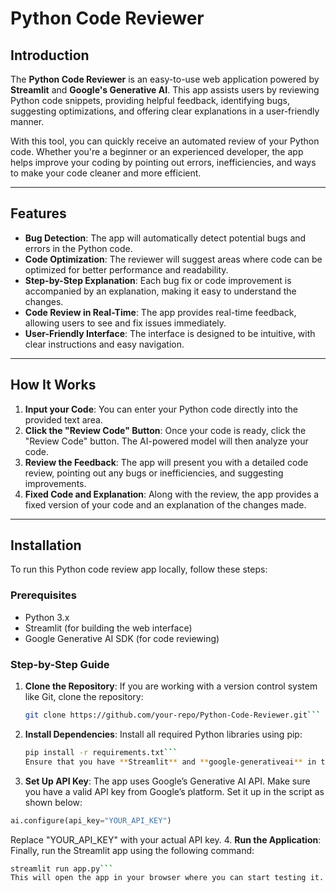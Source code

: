 # Python Code Reviewer

## Introduction

The **Python Code Reviewer** is an easy-to-use web application powered by **Streamlit** and **Google's Generative AI**. This app assists users by reviewing Python code snippets, providing helpful feedback, identifying bugs, suggesting optimizations, and offering clear explanations in a user-friendly manner.

With this tool, you can quickly receive an automated review of your Python code. Whether you're a beginner or an experienced developer, the app helps improve your coding by pointing out errors, inefficiencies, and ways to make your code cleaner and more efficient.

---

## Features

- **Bug Detection**: The app will automatically detect potential bugs and errors in the Python code.
- **Code Optimization**: The reviewer will suggest areas where code can be optimized for better performance and readability.
- **Step-by-Step Explanation**: Each bug fix or code improvement is accompanied by an explanation, making it easy to understand the changes.
- **Code Review in Real-Time**: The app provides real-time feedback, allowing users to see and fix issues immediately.
- **User-Friendly Interface**: The interface is designed to be intuitive, with clear instructions and easy navigation.

---

## How It Works

1. **Input your Code**: You can enter your Python code directly into the provided text area.
2. **Click the "Review Code" Button**: Once your code is ready, click the "Review Code" button. The AI-powered model will then analyze your code.
3. **Review the Feedback**: The app will present you with a detailed code review, pointing out any bugs or inefficiencies, and suggesting improvements.
4. **Fixed Code and Explanation**: Along with the review, the app provides a fixed version of your code and an explanation of the changes made.

---

## Installation

To run this Python code review app locally, follow these steps:

### Prerequisites

- Python 3.x
- Streamlit (for building the web interface)
- Google Generative AI SDK (for code reviewing)

### Step-by-Step Guide

1. **Clone the Repository**: If you are working with a version control system like Git, clone the repository:

   ```bash
   git clone https://github.com/your-repo/Python-Code-Reviewer.git```
2. **Install Dependencies**: Install all required Python libraries using pip:

   ```bash
   pip install -r requirements.txt```
   Ensure that you have **Streamlit** and **google-generativeai** in the requirements.txt file.
3. **Set Up API Key**:
   The app uses Google’s Generative AI API. Make sure you have a valid API key from Google’s platform. Set it up in the script as shown below:
   
  ```python
  ai.configure(api_key="YOUR_API_KEY")
```
  Replace "YOUR_API_KEY" with your actual API key.
4. **Run the Application**:
  Finally, run the Streamlit app using the following command:

  ```bash
  streamlit run app.py```
  This will open the app in your browser where you can start testing it.
